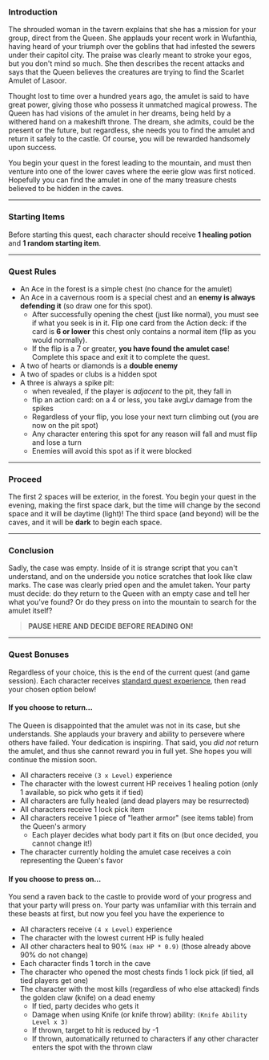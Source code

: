 
### Introduction

The shrouded woman in the tavern explains that she has a mission for your group, direct from the Queen. She applauds your recent work in Wufanthia, having heard of your triumph over the goblins that had infested the sewers under their capitol city. The praise was clearly meant to stroke your egos, but you don't mind so much. She then describes the recent attacks and says that the Queen believes the creatures are trying to find the Scarlet Amulet of Lasoor.

Thought lost to time over a hundred years ago, the amulet is said to have great power, giving those who possess it unmatched magical prowess. The Queen has had visions of the amulet in her dreams, being held by a withered hand on a makeshift throne. The dream, she admits, could be the present or the future, but regardless, she needs you to find the amulet and return it safely to the castle. Of course, you will be rewarded handsomely upon success.

You begin your quest in the forest leading to the mountain, and must then venture into one of the lower caves where the eerie glow was first noticed. Hopefully you can find the amulet in one of the many treasure chests believed to be hidden in the caves.

---

### Starting Items

Before starting this quest, each character should receive **1 healing potion** and **1 random starting item**.

<!-- determineStartingItem -->

---

### Quest Rules

* An Ace in the forest is a simple chest (no chance for the amulet)
* An Ace in a cavernous room is a special chest and an **enemy is always defending it** (so draw one for this spot).
    - After successfully opening the chest (just like normal), you must see if what you seek is in it. Flip one card from the Action deck: if the card is **6 or lower** this chest only contains a normal item (flip as you would normally).
    - If the flip is a 7 or greater, **you have found the amulet case**! Complete this space and exit it to complete the quest.
* A two of hearts or diamonds is a **double enemy**
* A two of spades or clubs is a hidden spot
* A three is always a spike pit:
    - when revealed, if the player is _adjacent_ to the pit, they fall in
    - flip an action card: on a 4 or less, you take avgLv damage from the spikes
    - Regardless of your flip, you lose your next turn climbing out (you are now on the pit spot)
    - Any character entering this spot for any reason will fall and must flip and lose a turn
    - Enemies will avoid this spot as if it were blocked

---

### Proceed

The first 2 spaces will be exterior, in the forest. You begin your quest in the evening, making the first space dark, but the time will change by the second space and it will be daytime (light)! The third space (and beyond) will be the caves, and it will be **dark** to begin each space.

<!-- spaceLayouts  -->

---

### Conclusion

Sadly, the case was empty. Inside of it is strange script that you can't understand, and on the underside you notice scratches that look like claw marks. The case was clearly pried open and the amulet taken. Your party must decide: do they return to the Queen with an empty case and tell her what you've found? Or do they press on into the mountain to search for the amulet itself?

<!-- TODO: how can we make decision points and direct user to the correct result? -->

> **PAUSE HERE AND DECIDE BEFORE READING ON!**

---

### Quest Bonuses

Regardless of your choice, this is the end of the current quest (and game session). Each character receives [standard quest experience](../../rules/10_experience_and_leveling.md), then read your chosen option below!

#### **If you choose to return...**

The Queen is disappointed that the amulet was not in its case, but she understands. She applauds your bravery and ability to persevere where others have failed. Your dedication is inspiring. That said, you _did not_ return the amulet, and thus she cannot reward you in full yet. She hopes you will continue the mission soon.

* All characters receive `(3 x Level)` experience
* The character with the lowest current HP receives 1 healing potion (only 1 available, so pick who gets it if tied)
* All characters are fully healed (and dead players may be resurrected)
* All characters receive 1 lock pick item
* All characters receive 1 piece of "leather armor" (see items table) from the Queen's armory
    - Each player decides what body part it fits on (but once decided, you cannot change it!)
* The character currently holding the amulet case receives a coin representing the Queen's favor

#### **If you choose to press on...**

You send a raven back to the castle to provide word of your progress and that your party will press on. Your party was unfamiliar with this terrain and these beasts at first, but now you feel you have the experience to 

* All characters receive `(4 x Level)` experience
* The character with the lowest current HP is fully healed
* All other characters heal to 90% `(max HP * 0.9)` (those already above 90% do not change)
* Each character finds 1 torch in the cave
* The character who opened the most chests finds 1 lock pick (if tied, all tied players get one)
* The character with the most kills (regardless of who else attacked) finds the golden claw (knife) on a dead enemy
    - If tied, party decides who gets it
    - Damage when using Knife (or knife throw) ability: `(Knife Ability Level x 3)`
    - If thrown, target to hit is reduced by -1
    - If thrown, automatically returned to characters if any other character enters the spot with the thrown claw
